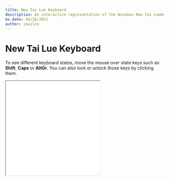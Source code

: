 ```yaml
---
title: New Tai Lue Keyboard
description: An interactive representation of the Windows New Tai LueKeyboard. To see different keyboard states, click or move the mouse over the state keys.
ms.date: 04/26/2021
author: jowilco
---
```


# New Tai Lue Keyboard

To see different keyboard states, move the mouse over state keys such as **Shift**, **Caps** or **AltGr**. You can also lock or unlock those keys by clicking them.

<iframe src="kbdntl.html" height="300"></iframe>

